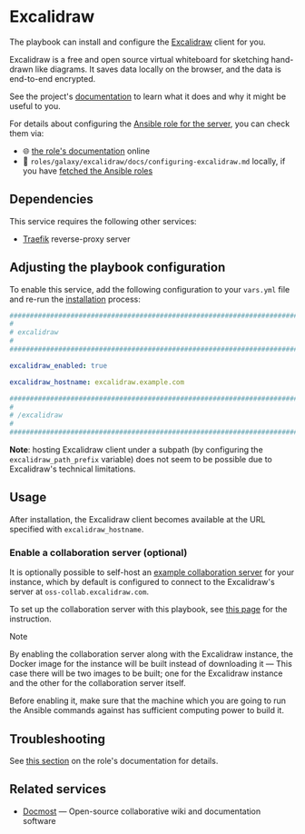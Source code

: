 <!--
SPDX-FileCopyrightText: 2020 - 2024 MDAD project contributors
SPDX-FileCopyrightText: 2020 - 2024 Slavi Pantaleev
SPDX-FileCopyrightText: 2020 Aaron Raimist
SPDX-FileCopyrightText: 2020 Chris van Dijk
SPDX-FileCopyrightText: 2020 Dominik Zajac
SPDX-FileCopyrightText: 2020 Mickaël Cornière
SPDX-FileCopyrightText: 2022 François Darveau
SPDX-FileCopyrightText: 2022 Julian Foad
SPDX-FileCopyrightText: 2022 Warren Bailey
SPDX-FileCopyrightText: 2023 Antonis Christofides
SPDX-FileCopyrightText: 2023 Felix Stupp
SPDX-FileCopyrightText: 2023 Julian-Samuel Gebühr
SPDX-FileCopyrightText: 2023 Pierre 'McFly' Marty
SPDX-FileCopyrightText: 2024 - 2025 Suguru Hirahara

SPDX-License-Identifier: AGPL-3.0-or-later
-->

# Excalidraw

The playbook can install and configure the [Excalidraw](https://excalidraw.com/) client for you.

Excalidraw is a free and open source virtual whiteboard for sketching hand-drawn like diagrams. It saves data locally on the browser, and the data is end-to-end encrypted.

See the project's [documentation](https://docs.excalidraw.com/) to learn what it does and why it might be useful to you.

For details about configuring the [Ansible role for the server](https://github.com/mother-of-all-self-hosting/ansible-role-excalidraw), you can check them via:
- 🌐 [the role's documentation](https://github.com/mother-of-all-self-hosting/ansible-role-excalidraw/blob/main/docs/configuring-excalidraw.md) online
- 📁 `roles/galaxy/excalidraw/docs/configuring-excalidraw.md` locally, if you have [fetched the Ansible roles](../installing.md)

## Dependencies

This service requires the following other services:

- [Traefik](traefik.md) reverse-proxy server

## Adjusting the playbook configuration

To enable this service, add the following configuration to your `vars.yml` file and re-run the [installation](../installing.md) process:

```yaml
########################################################################
#                                                                      #
# excalidraw                                                           #
#                                                                      #
########################################################################

excalidraw_enabled: true

excalidraw_hostname: excalidraw.example.com

########################################################################
#                                                                      #
# /excalidraw                                                          #
#                                                                      #
########################################################################
```

**Note**: hosting Excalidraw client under a subpath (by configuring the `excalidraw_path_prefix` variable) does not seem to be possible due to Excalidraw's technical limitations.

## Usage

After installation, the Excalidraw client becomes available at the URL specified with `excalidraw_hostname`.

### Enable a collaboration server (optional)

It is optionally possible to self-host an [example collaboration server](https://github.com/excalidraw/excalidraw-room) for your instance, which by default is configured to connect to the Excalidraw's server at `oss-collab.excalidraw.com`.

To set up the collaboration server with this playbook, see [this page](excalidraw-room.md) for the instruction.

>[!NOTE]
> By enabling the collaboration server along with the Excalidraw instance, the Docker image for the instance will be built instead of downloading it — This case there will be two images to be built; one for the Excalidraw instance and the other for the collaboration server itself.
>
> Before enabling it, make sure that the machine which you are going to run the Ansible commands against has sufficient computing power to build it.

## Troubleshooting

See [this section](https://github.com/mother-of-all-self-hosting/ansible-role-excalidraw/blob/main/docs/configuring-excalidraw.md#troubleshooting) on the role's documentation for details.

## Related services

- [Docmost](docmost.md) — Open-source collaborative wiki and documentation software
